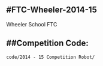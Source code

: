#FTC-Wheeler-2014-15
-------------------
Wheeler School FTC

##Competition Code:
--------------------
`code/2014 - 15 Competition Robot/`
